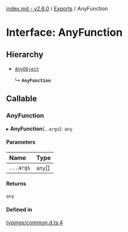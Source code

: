 [index.md - v2.6.0](../README.md) / [Exports](../modules.md) / AnyFunction

# Interface: AnyFunction

## Hierarchy

- [`AnyObject`](../modules.md#anyobject)

  ↳ **`AnyFunction`**

## Callable

### AnyFunction

▸ **AnyFunction**(...`args`): `any`

#### Parameters

| Name      | Type    |
| :-------- | :------ |
| `...args` | `any`[] |

#### Returns

`any`

#### Defined in

[typings/common.d.ts:4](https://github.com/saqqdy/js-cool/blob/dbf430c/typings/common.d.ts#L4)
